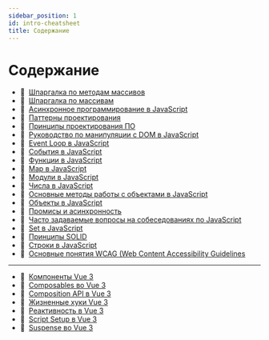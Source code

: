 ```yaml
---
sidebar_position: 1
id: intro-cheatsheet
title: Содержание
---
```


# Содержание

- :memo:&nbsp;&nbsp;[Шпаргалка по методам массивов](./basics_js/array_methods)
- :memo:&nbsp;&nbsp;[Шпаргалка по массивам](./basics_js/arrays)
- :memo:&nbsp;&nbsp;[Асинхронное программирование в JavaScript](./basics_js/async)
- :memo:&nbsp;&nbsp;[Паттерны проектирования](./basics_js/design_patterns)
- :memo:&nbsp;&nbsp;[Принципы проектирования ПО](./basics_js/design_principles)
- :memo:&nbsp;&nbsp;[Руководство по манипуляции с DOM в JavaScript](./basics_js/event_loop)
- :memo:&nbsp;&nbsp;[Event Loop в JavaScript](./basics_js/dom)
- :memo:&nbsp;&nbsp;[События в JavaScript](./basics_js/events)
- :memo:&nbsp;&nbsp;[Функции в JavaScript](./basics_js/functions)
- :memo:&nbsp;&nbsp;[Map в JavaScript](./basics_js/map)
- :memo:&nbsp;&nbsp;[Модули в JavaScript](./basics_js/modules)
- :memo:&nbsp;&nbsp;[Числа в JavaScript](./basics_js/numbers)
- :memo:&nbsp;&nbsp;[Основные методы работы с объектами в JavaScript](./basics_js/object_methods)
- :memo:&nbsp;&nbsp;[Объекты в JavaScript](./basics_js/objects)
- :memo:&nbsp;&nbsp;[Промисы и асинхронность](./basics_js/promises)
- :memo:&nbsp;&nbsp;[Часто задаваемые вопросы на собеседованиях по JavaScript](./basics_js/questions_1)
- :memo:&nbsp;&nbsp;[Set в JavaScript](./basics_js/set)
- :memo:&nbsp;&nbsp;[Принципы SOLID](./basics_js/solid)
- :memo:&nbsp;&nbsp;[Строки в JavaScript](./basics_js/strings)
- :memo:&nbsp;&nbsp;[Основные понятия WCAG (Web Content Accessibility Guidelines](./basics_js/WCAG)

---

- :memo:&nbsp;&nbsp;[Компоненты Vue 3](./basics_vue/components)
- :memo:&nbsp;&nbsp;[Composables во Vue 3](./basics_vue/composables)
- :memo:&nbsp;&nbsp;[Composition API в Vue 3](./basics_vue/composition-api)
- :memo:&nbsp;&nbsp;[Жизненные хуки Vue 3](./basics_vue/lifecycle_hooks)
- :memo:&nbsp;&nbsp;[Реактивность в Vue 3](./basics_vue/reactivity)
- :memo:&nbsp;&nbsp;[Script Setup в Vue 3](./basics_vue/script-setup)
- :memo:&nbsp;&nbsp;[Suspense во Vue 3](./basics_vue/suspense)
